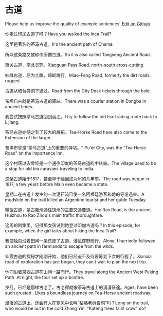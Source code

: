 # 古道

Please help us improve the quality of example sentences! [Edit on Github](https://github.com/jiyushe/jiyu-example-sentence-source/blob/main/chinese/gudao.md)

<p><span class="chinese">你走过印加古道了吗？</span><span class="english">Have you walked the Inca Trail?</span></p>

<p><span class="chinese">这里是著名的茶马古道。</span><span class="english">It's the ancient path of Chama.</span></p>

<p><span class="chinese">所以这条路又被称作唐僧古道。</span><span class="english">So it is also called Tangseng Ancient Road.</span></p>

<p><span class="chinese">萧关古道，南北贯穿。</span><span class="english">Xiaoguan Pass Road, north-south cross-cutting.</span></p>

<p><span class="chinese">妙峰古道，原为土路，崎岖难行。</span><span class="english">Miao-Feng Road, formerly the dirt roads, rugged.</span></p>

<p><span class="chinese">古道从城台券洞下通过。</span><span class="english">Road from the City Desk tickets through the hole.</span></p>

<p><span class="chinese">东坝自古就是茶马古道的驿站。</span><span class="english">There was a courier station in Dongba in ancient times.</span></p>

<p><span class="chinese">我尝试按照茶马古道回到丽江。</span><span class="english">I try to follow the old tea-trading route back to Lijiang.</span></p>

<p><span class="chinese">茶马古道亦随之有了较大的展拓。</span><span class="english">Tea-Horse Road have also come to the Extension of the larger.</span></p>

<p><span class="chinese">普洱市曾是“茶马古道”上的重要的驿站。</span><span class="english">" Pu'er City, was the "Tea Horse Road" on the importance Inn.</span></p>

<p><span class="chinese">这个村落过去曾经是一个通往印度的茶马古道的中转站。</span><span class="english">The village used to be a stop for old tea caravans traveling to India.</span></p>

<p><span class="chinese">这条古道始于1817，甚至早于缅因成为州的几年前。</span><span class="english">The road was begun in 1817, a few years before Main even became a state.</span></p>

<p><span class="chinese">星期二在古道上发生的一次泥石流已使一名阿根廷游客和她的导游遇害。</span><span class="english">A mudslide on the trail killed an Argentine tourist and her guide Tuesday.</span></p>

<p><span class="chinese">徽饶古道，是古徽州通往饶州的主要交通要道。</span><span class="english">Hui Rao Road, is the ancient Huizhou to Rao Zhou's main traffic thoroughfare.</span></p>

<p><span class="chinese">这周的剧集里，记得那女孩说到她登过印加古道吗？</span><span class="english">In this episode, for example, when the girl talks about hiking the Inca Trail?</span></p>

<p><span class="chinese">我便独自沿着田间一条荒废了古道，漫乱穿野而行。</span><span class="english">Alone, I hurriedly followed an ancient path in farmlands to escape from the wilds.</span></p>

<p><span class="chinese">仙霞古道的探秘才刚刚开始，他们已经迫不及待要筹划下次的行程了。</span><span class="english">Xianxia road of exploration has just begun, they can't wait to plan the next trip.</span></p>

<p><span class="chinese">他们沿着京西古道在山间一路而行。</span><span class="english">They travel along the Ancient West Peking Path. At night, the four set up a bonfire.</span></p>

<p><span class="chinese">岁月，已经是那样古老了。古老得就像茶马古道上的漫漫征途。</span><span class="english">Ages, have been such crusted . Likes a boundless journey on Tea-Horse ancient roadway.</span></p>

<p><span class="chinese">漫漫的古道上，还会有人在寒风中长吟“枯藤老树昏鸦”吗？</span><span class="english">Long on the trail, who would be out in the cold Zhang Yin, "Kuteng trees faint crow" do?</span></p>

